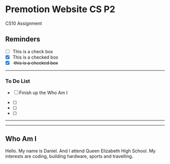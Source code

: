 # Premotion Website CS P2
CS10 Assignment

## Reminders

- [ ] This is a check box
- [x] This is a checked box
- [x] <del> this is a checked box </del>

---

### To Do List

- [ ] Finish up the Who Am I 

- [ ]

- [ ]

- [ ]


---

---

## Who Am I

Hello. My name is Daniel. And I attend Queen Elizabeth High School. My interests are coding, building hardware, sports and travelling.